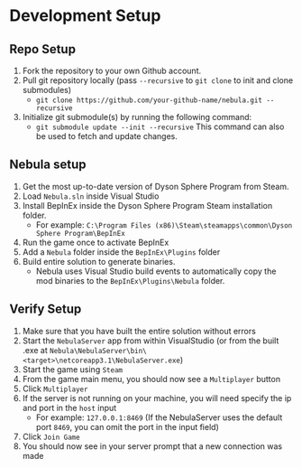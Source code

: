# Development Setup

## Repo Setup
1. Fork the repository to your own Github account.
2. Pull git repository locally (pass `--recursive` to `git clone` to init and clone submodules)
   - `git clone https://github.com/your-github-name/nebula.git --recursive`
3. Initialize git submodule(s) by running the following command:
   - `git submodule update --init --recursive` This command can also be used to fetch and update changes.

## Nebula setup
1. Get the most up-to-date version of Dyson Sphere Program from Steam.
2. Load `Nebula.sln` inside Visual Studio
3. Install BepInEx inside the Dyson Sphere Program Steam installation folder.
   - For example: `C:\Program Files (x86)\Steam\steamapps\common\Dyson Sphere Program\BepInEx`
4. Run the game once to activate BepInEx
5. Add a `Nebula` folder inside the `BepInEx\Plugins` folder
6. Build entire solution to generate binaries.
   - Nebula uses Visual Studio build events to automatically copy the mod binaries to the `BepInEx\Plugins\Nebula` folder.

## Verify Setup
1. Make sure that you have built the entire solution without errors
2. Start the `NebulaServer` app from within VisualStudio (or from the built .exe at `Nebula\NebulaServer\bin\<target>\netcoreapp3.1\NebulaServer.exe`)
3. Start the game using `Steam`
4. From the game main menu, you should now see a `Multiplayer` button
5. Click `Multiplayer`
6. If the server is not running on your machine, you will need specify the ip and port in the `host` input
   - For example: `127.0.0.1:8469` (If the NebulaServer uses the default port `8469`, you can omit the port in the input field) 
7. Click `Join Game`
8. You should now see in your server prompt that a new connection was made